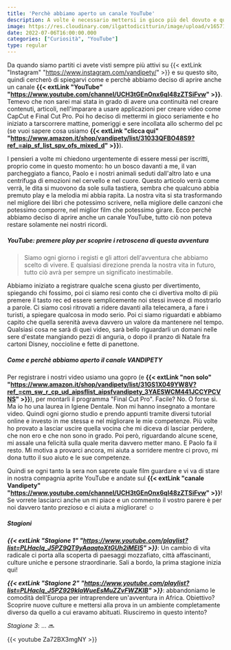 ```yaml
---
title: 'Perchè abbiamo aperto un canale YouTube'
description: A volte è necessario mettersi in gioco più del dovuto e questa ci sembrava l'occasione giusta per farlo.
image: https://res.cloudinary.com/ilgattodicitturin/image/upload/v1657123237/Articoli/Come_e_perche_abbiamo_aperto_un_canale_YouTube.png
date: 2022-07-06T16:00:00.000
categories: ["Curiosità", "YouTube"]
type: regular
---
```


Da quando siamo partiti ci avete visti sempre più attivi su {{< extLink "Instagram" "https://www.instagram.com/vandipety/" >}} e su questo sito, quindi cercherò di spiegarvi come e perchè abbiamo deciso di aprire anche un canale **{{< extLink "YouTube" "https://www.youtube.com/channel/UCH3tGEnOnx6ql48zZTSiFvw" >}}**.
Temevo che non sarei mai stata in grado di avere una continuità nel creare contenuti, articoli, nell'imparare a usare applicazioni per creare video come CapCut e Final Cut Pro. Poi ho deciso di mettermi in gioco seriamente e ho iniziato a tarscorrere mattine, pomeriggi e sere incollata allo schermo del pc (se vuoi sapere cosa usiamo **{{< extLink "clicca qui" "https://www.amazon.it/shop/vandipety/list/31033QFBO48S9?ref_=aip_sf_list_spv_ofs_mixed_d" >}}**).  

I pensieri a volte mi chiedono urgentemente di essere messi per iscritti, proprio come in questo momento: ho un bosco davanti a me, il van parcheggiato a fianco, Paolo e i nostri animali seduti dall'altro lato e una centrifuga di emozioni nel cervello e nel cuore. Questo articolo verrà come verrà, le dita si muovono da sole sulla tastiera, sembra che qualcuno abbia premuto play e la melodia mi abbia rapita. 
La nostra vita si sta trasformando nel migliore dei libri che potessimo scrivere, nella migliore delle canzoni che potessimo comporre, nel miglior film che potessimo girare.
Ecco perchè abbiamo deciso di aprire anche un canale YouTube, tutto ciò non poteva restare solamente nei nostri ricordi. 

##### YouTube: premere play per scoprire i retroscena di questa avventura

> Siamo ogni giorno i registi e gli attori dell'avventura che abbiamo scelto di vivere. E qualsiasi direzione prenda la nostra vita in futuro, tutto ciò avrà per sempre un significato inestimabile. 

Abbiamo iniziato a registrare qualche scena giusto per divertimento, spiegando chi fossimo, poi ci siamo resi conto che ci divertiva molto di più premere il tasto rec ed essere semplicemente noi stessi invece di mostrarlo a parole. Ci siamo così ritrovati a ridere davanti alla telecamera, a fare i turisti, a spiegare qualcosa in modo serio. Poi ci siamo riguardati e abbiamo capito che quella serenità aveva davvero un valore da mantenere nel tempo. Qualsiasi cosa ne sarà di quei video, sarà bello riguardarli un domani nelle sere d'estate mangiando pezzi di anguria, o dopo il pranzo di Natale fra cartoni Disney, noccioline e fette di panettone.

##### Come e perchè abbiamo aperto il canale VANDIPETY

Per registrare i nostri video usiamo una gopro (e **{{< extLink "non solo" "https://www.amazon.it/shop/vandipety/list/31GS1X049YW8V?ref_=cm_sw_r_cp_ud_aipsflist_aipsfvandipety_3YAESWCM441JCCYPCVNS" >}}**), per montarli il programma "Final Cut Pro". Facile? No. O forse sì.  
Ma io ho una laurea in Igiene Dentale. Non mi hanno insegnato a montare video. Quindi ogni giorno studio e prendo appunti tramite diversi tutorial online e investo in me stessa e nel migliorare le mie competenze. Più volte ho provato a lasciar uscire quella vocina che mi diceva di lasciar perdere, che non ero e che non sono in grado. Poi però, riguardando alcune scene, mi assale una felicità sulla quale merita davvero metter mano. 
E Paolo fa il resto. Mi motiva a provarci ancora, mi aiuta a sorridere mentre ci provo, mi dona tutto il suo aiuto e le sue competenze.

Quindi se ogni tanto la sera non saprete quale film guardare e vi va di stare in nostra compagnia aprite YouTube e andate sul **{{< extLink "canale Vandipety" "https://www.youtube.com/channel/UCH3tGEnOnx6ql48zZTSiFvw" >}}**! Se vorrete lasciarci anche un mi piace e un commento il vostro parere è per noi davvero tanto prezioso e ci aiuta a migliorare! ☺️

##### Stagioni

_**{{< extLink "Stagione 1" "https://www.youtube.com/playlist?list=PLHaclq_J5PZ9QT9yAaaqtoXtGUh2iMEI5" >}}**_: Un cambio di vita radicale ci porta alla scoperta di paesaggi mozzafiato, città affascinanti, culture uniche e persone straordinarie. Sali a bordo, la prima stagione inizia qui!

_**{{< extLink "Stagione 2" "https://www.youtube.com/playlist?list=PLHaclq_J5PZ929klaWueEsMuZZvFWZKIB" >}}**_: abbandoniamo le comodità dell'Europa per intraprendere un'avventura in Africa. Obiettivo? Scoprire nuove culture e mettersi alla prova in un ambiente completamente diverso da quello a cui eravamo abituati. Riusciremo in questo intento?

_Stagione 3_: ... 🔜

{{< youtube Za72BX3mgNY >}}
